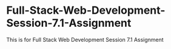 # Full-Stack-Web-Development-Session-7.1-Assignment
This is for Full Stack Web Development Session 7.1 Assignment
